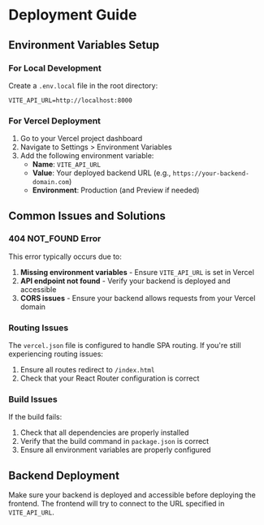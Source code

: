 # Deployment Guide

## Environment Variables Setup

### For Local Development
Create a `.env.local` file in the root directory:
```
VITE_API_URL=http://localhost:8000
```

### For Vercel Deployment
1. Go to your Vercel project dashboard
2. Navigate to Settings > Environment Variables
3. Add the following environment variable:
   - **Name**: `VITE_API_URL`
   - **Value**: Your deployed backend URL (e.g., `https://your-backend-domain.com`)
   - **Environment**: Production (and Preview if needed)

## Common Issues and Solutions

### 404 NOT_FOUND Error
This error typically occurs due to:
1. **Missing environment variables** - Ensure `VITE_API_URL` is set in Vercel
2. **API endpoint not found** - Verify your backend is deployed and accessible
3. **CORS issues** - Ensure your backend allows requests from your Vercel domain

### Routing Issues
The `vercel.json` file is configured to handle SPA routing. If you're still experiencing routing issues:
1. Ensure all routes redirect to `/index.html`
2. Check that your React Router configuration is correct

### Build Issues
If the build fails:
1. Check that all dependencies are properly installed
2. Verify that the build command in `package.json` is correct
3. Ensure all environment variables are properly configured

## Backend Deployment
Make sure your backend is deployed and accessible before deploying the frontend. The frontend will try to connect to the URL specified in `VITE_API_URL`. 